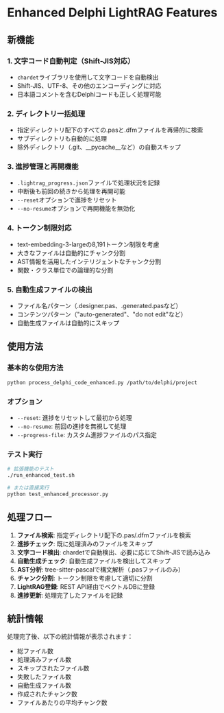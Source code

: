 # Enhanced Delphi LightRAG Features

## 新機能

### 1. 文字コード自動判定（Shift-JIS対応）
- `chardet`ライブラリを使用して文字コードを自動検出
- Shift-JIS、UTF-8、その他のエンコーディングに対応
- 日本語コメントを含むDelphiコードも正しく処理可能

### 2. ディレクトリ一括処理
- 指定ディレクトリ配下のすべての.pasと.dfmファイルを再帰的に検索
- サブディレクトリも自動的に処理
- 除外ディレクトリ（.git、__pycache__など）の自動スキップ

### 3. 進捗管理と再開機能
- `.lightrag_progress.json`ファイルで処理状況を記録
- 中断後も前回の続きから処理を再開可能
- `--reset`オプションで進捗をリセット
- `--no-resume`オプションで再開機能を無効化

### 4. トークン制限対応
- text-embedding-3-largeの8,191トークン制限を考慮
- 大きなファイルは自動的にチャンク分割
- AST情報を活用したインテリジェントなチャンク分割
- 関数・クラス単位での論理的な分割

### 5. 自動生成ファイルの検出
- ファイル名パターン（.designer.pas、.generated.pasなど）
- コンテンツパターン（"auto-generated"、"do not edit"など）
- 自動生成ファイルは自動的にスキップ

## 使用方法

### 基本的な使用方法
```bash
python process_delphi_code_enhanced.py /path/to/delphi/project
```

### オプション
- `--reset`: 進捗をリセットして最初から処理
- `--no-resume`: 前回の進捗を無視して処理
- `--progress-file`: カスタム進捗ファイルのパス指定

### テスト実行
```bash
# 拡張機能のテスト
./run_enhanced_test.sh

# または直接実行
python test_enhanced_processor.py
```

## 処理フロー

1. **ファイル検索**: 指定ディレクトリ配下の.pas/.dfmファイルを検索
2. **進捗チェック**: 既に処理済みのファイルをスキップ
3. **文字コード検出**: chardetで自動検出、必要に応じてShift-JISで読み込み
4. **自動生成チェック**: 自動生成ファイルを検出してスキップ
5. **AST分析**: tree-sitter-pascalで構文解析（.pasファイルのみ）
6. **チャンク分割**: トークン制限を考慮して適切に分割
7. **LightRAG登録**: REST API経由でベクトルDBに登録
8. **進捗更新**: 処理完了したファイルを記録

## 統計情報

処理完了後、以下の統計情報が表示されます：
- 総ファイル数
- 処理済みファイル数
- スキップされたファイル数
- 失敗したファイル数
- 自動生成ファイル数
- 作成されたチャンク数
- ファイルあたりの平均チャンク数